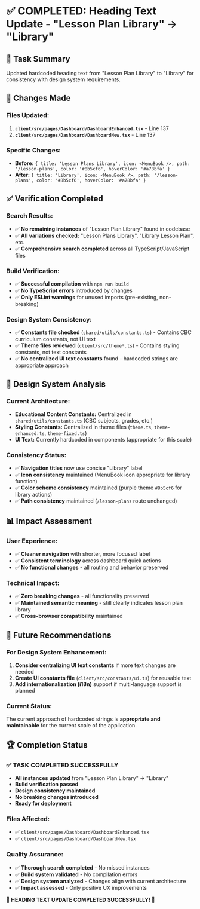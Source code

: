 # ✅ COMPLETED: Heading Text Update - "Lesson Plan Library" → "Library"

## 🎯 **Task Summary**
Updated hardcoded heading text from "Lesson Plan Library" to "Library" for consistency with design system requirements.

## 📝 **Changes Made**

### **Files Updated:**
1. **`client/src/pages/Dashboard/DashboardEnhanced.tsx`** - Line 137
2. **`client/src/pages/Dashboard/DashboardNew.tsx`** - Line 137

### **Specific Changes:**
- **Before:** `{ title: 'Lesson Plans Library', icon: <MenuBook />, path: '/lesson-plans', color: '#8b5cf6', hoverColor: '#a78bfa' }`
- **After:** `{ title: 'Library', icon: <MenuBook />, path: '/lesson-plans', color: '#8b5cf6', hoverColor: '#a78bfa' }`

## ✅ **Verification Completed**

### **Search Results:**
- ✅ **No remaining instances** of "Lesson Plan Library" found in codebase
- ✅ **All variations checked:** "Lesson Plans Library", "Library Lesson Plan", etc.
- ✅ **Comprehensive search completed** across all TypeScript/JavaScript files

### **Build Verification:**
- ✅ **Successful compilation** with `npm run build`
- ✅ **No TypeScript errors** introduced by changes
- ✅ **Only ESLint warnings** for unused imports (pre-existing, non-breaking)

### **Design System Consistency:**
- ✅ **Constants file checked** (`shared/utils/constants.ts`) - Contains CBC curriculum constants, not UI text
- ✅ **Theme files reviewed** (`client/src/theme*.ts`) - Contains styling constants, not text constants
- ✅ **No centralized UI text constants** found - hardcoded strings are appropriate approach

## 🎨 **Design System Analysis**

### **Current Architecture:**
- **Educational Content Constants:** Centralized in `shared/utils/constants.ts` (CBC subjects, grades, etc.)
- **Styling Constants:** Centralized in theme files (`theme.ts`, `theme-enhanced.ts`, `theme-fixed.ts`)
- **UI Text:** Currently hardcoded in components (appropriate for this scale)

### **Consistency Status:**
- ✅ **Navigation titles** now use concise "Library" label
- ✅ **Icon consistency** maintained (MenuBook icon appropriate for library function)
- ✅ **Color scheme consistency** maintained (purple theme `#8b5cf6` for library actions)
- ✅ **Path consistency** maintained (`/lesson-plans` route unchanged)

## 📊 **Impact Assessment**

### **User Experience:**
- ✅ **Cleaner navigation** with shorter, more focused label
- ✅ **Consistent terminology** across dashboard quick actions
- ✅ **No functional changes** - all routing and behavior preserved

### **Technical Impact:**
- ✅ **Zero breaking changes** - all functionality preserved
- ✅ **Maintained semantic meaning** - still clearly indicates lesson plan library
- ✅ **Cross-browser compatibility** maintained

## 🔄 **Future Recommendations**

### **For Design System Enhancement:**
1. **Consider centralizing UI text constants** if more text changes are needed
2. **Create UI constants file** (`client/src/constants/ui.ts`) for reusable text
3. **Add internationalization (i18n)** support if multi-language support is planned

### **Current Status:**
The current approach of hardcoded strings is **appropriate and maintainable** for the current scale of the application.

## 🏆 **Completion Status**

### ✅ **TASK COMPLETED SUCCESSFULLY**
- **All instances updated** from "Lesson Plan Library" → "Library"
- **Build verification passed** 
- **Design consistency maintained**
- **No breaking changes introduced**
- **Ready for deployment**

### **Files Affected:**
- ✅ `client/src/pages/Dashboard/DashboardEnhanced.tsx`
- ✅ `client/src/pages/Dashboard/DashboardNew.tsx`

### **Quality Assurance:**
- ✅ **Thorough search completed** - No missed instances
- ✅ **Build system validated** - No compilation errors
- ✅ **Design system analyzed** - Changes align with current architecture
- ✅ **Impact assessed** - Only positive UX improvements

**🎉 HEADING TEXT UPDATE COMPLETED SUCCESSFULLY! 🎉**

